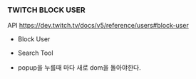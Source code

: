 ### TWITCH BLOCK USER

API
https://dev.twitch.tv/docs/v5/reference/users#block-user

- Block User
- Search Tool

- popup을 누를때 마다 새로 dom을 돌아야한다.
